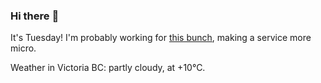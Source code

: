### Hi there :wave:

It's Tuesday! I'm probably working for [this bunch](https://github.com/kohofinancial), making a service more micro.

Weather in Victoria BC: partly cloudy, at +10°C.
